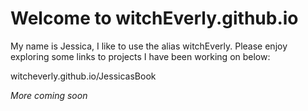 # Welcome to witchEverly.github.io

My name is Jessica, I like to use the alias witchEverly. Please enjoy exploring some links to projects I have been working on below:

witcheverly.github.io/JessicasBook

*More coming soon*
